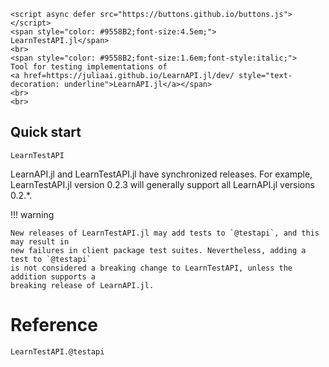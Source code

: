 ```@raw html
<script async defer src="https://buttons.github.io/buttons.js"></script>
<span style="color: #9558B2;font-size:4.5em;">
LearnTestAPI.jl</span>
<br>
<span style="color: #9558B2;font-size:1.6em;font-style:italic;">
Tool for testing implementations of
<a href=https://juliaai.github.io/LearnAPI.jl/dev/ style="text-decoration: underline">LearnAPI.jl</a></span>
<br>
<br>
```

## Quick start

```@docs
LearnTestAPI
```

LearnAPI.jl and LearnTestAPI.jl have synchronized releases. For example, LearnTestAPI.jl
version 0.2.3 will generally support all LearnAPI.jl versions 0.2.*.

!!! warning

    New releases of LearnTestAPI.jl may add tests to `@testapi`, and this may result in
    new failures in client package test suites. Nevertheless, adding a test to `@testapi`
    is not considered a breaking change to LearnTestAPI, unless the addition supports a
    breaking release of LearnAPI.jl.


# Reference

```@docs
LearnTestAPI.@testapi
```
